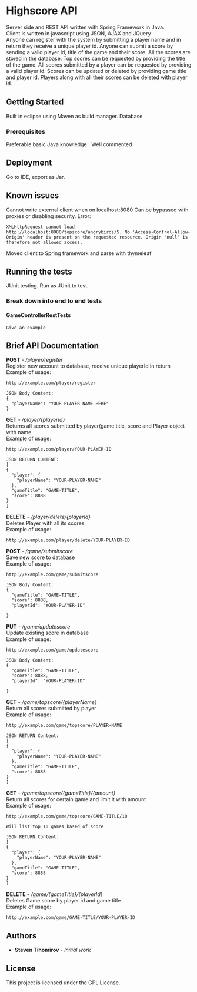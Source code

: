 # Highscore API

Server side and REST API written with Spring Framework in Java.
<br/>
Client is written in javascript using JSON, AJAX and JQuery
<br/>
Anyone can register with the system by submitting a player name and in return they receive a unique player id. Anyone can submit a score by sending a valid player id, title of the game and their score. All the scores are stored in the database. Top scores can be requested by providing the title of the game. All scores submitted by a player can be requested by providing a valid player id. Scores can be updated or deleted by providing game title and player id. Players along with all their scores can be deleted with player id.


## Getting Started
Built in eclipse using Maven as build manager. Database



### Prerequisites

Preferable basic Java knowledge |
Well commented


## Deployment

Go to IDE, export as Jar.

## Known issues

Cannot write external client when on localhost:8080
Can be bypassed with proxies or disabling security.
Error: 
```
XMLHttpRequest cannot load http://localhost:8080/topscore/angrybirds/5. No 'Access-Control-Allow-Origin' header is present on the requested resource. Origin 'null' is therefore not allowed access.
```
Moved client to Spring framework and parse with thymeleaf


## Running the tests

JUnit testing. Run as JUnit to test.

### Break down into end to end tests

#### GameControllerRestTests

```
Give an example
```



## Brief API Documentation

**POST** - */player/register*
<br/>
Register new account to database, receive unique playerId in return
<br/>
Example of usage: 
```
http://example.com/player/register

JSON Body Content: 
{
  "playerName": "YOUR-PLAYER-NAME-HERE"
}

```

**GET** - */player/{playerId}*
<br/>
Returns all scores submitted by player(game title, score and Player object with name
<br/>
Example of usage: 
```
http://example.com/player/YOUR-PLAYER-ID

JSON RETURN CONTENT:
[
{
  "player": {
    "playerName": "YOUR-PLAYER-NAME"
  },
  "gameTitle": "GAME-TITLE",
  "score": 8888
}
]
```

**DELETE** - */player/delete/{playerId}*
<br/>
Deletes Player with all its scores.
<br/>
Example of usage: 
```
http://example.com/player/delete/YOUR-PLAYER-ID

```

**POST** - */game/submitscore*
<br/>
Save new score to database
<br/>
Example of usage: 
```
http://example.com/game/submitscore

JSON Body Content: 
{
  "gameTitle": "GAME-TITLE",
  "score": 8888,
  "playerId": "YOUR-PLAYER-ID"
  
}

```

**PUT** - */game/updatescore*
<br/>
Update existing score in database
<br/>
Example of usage: 
```
http://example.com/game/updatescore

JSON Body Content: 
{
  "gameTitle": "GAME-TITLE",
  "score": 8888,
  "playerId": "YOUR-PLAYER-ID"
  
}

```

**GET** - */game/topscore/{playerName}*
<br/>
Return all scores submitted by player
<br/>
Example of usage: 
```
http://example.com/game/topscore/PLAYER-NAME

JSON RETURN Content: 
[
{
  "player": {
    "playerName": "YOUR-PLAYER-NAME"
  },
  "gameTitle": "GAME-TITLE",
  "score": 8888
}
]

```

**GET** - */game/topscore/{gameTitle}/{amount}*
<br/>
Return all scores for certain game and limit it with amount
<br/>
Example of usage: 
```
http://example.com/game/topscore/GAME-TITLE/10

Will list top 10 games based of score

JSON RETURN Content: 
[
{
  "player": {
    "playerName": "YOUR-PLAYER-NAME"
  },
  "gameTitle": "GAME-TITLE",
  "score": 8888
}
]

```

**DELETE** - */game/{gameTitle}/{playerId}*
<br/>
Deletes Game score by player id and game title
<br/>
Example of usage: 
```
http://example.com/game/GAME-TITLE/YOUR-PLAYER-ID

```


## Authors

* **Steven Tihomirov** - *Initial work* 


## License

This project is licensed under the GPL License.
